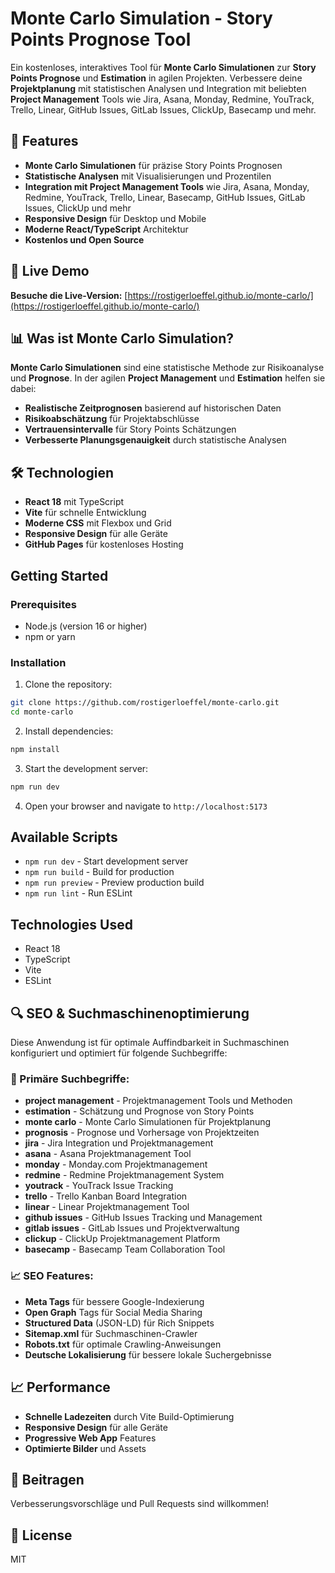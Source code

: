 # Monte Carlo Simulation - Story Points Prognose Tool

Ein kostenloses, interaktives Tool für **Monte Carlo Simulationen** zur **Story Points Prognose** und **Estimation** in agilen Projekten. Verbessere deine **Projektplanung** mit statistischen Analysen und Integration mit beliebten **Project Management** Tools wie Jira, Asana, Monday, Redmine, YouTrack, Trello, Linear, GitHub Issues, GitLab Issues, ClickUp, Basecamp und mehr.

## 🎯 Features

- **Monte Carlo Simulationen** für präzise Story Points Prognosen
- **Statistische Analysen** mit Visualisierungen und Prozentilen
- **Integration mit Project Management Tools** wie Jira, Asana, Monday, Redmine, YouTrack, Trello, Linear, Basecamp, GitHub Issues, GitLab Issues, ClickUp und mehr
- **Responsive Design** für Desktop und Mobile
- **Moderne React/TypeScript** Architektur
- **Kostenlos und Open Source**

## 🚀 Live Demo

**Besuche die Live-Version:** [https://rostigerloeffel.github.io/monte-carlo/](https://rostigerloeffel.github.io/monte-carlo/)

## 📊 Was ist Monte Carlo Simulation?

**Monte Carlo Simulationen** sind eine statistische Methode zur Risikoanalyse und **Prognose**. In der agilen **Project Management** und **Estimation** helfen sie dabei:

- **Realistische Zeitprognosen** basierend auf historischen Daten
- **Risikoabschätzung** für Projektabschlüsse
- **Vertrauensintervalle** für Story Points Schätzungen
- **Verbesserte Planungsgenauigkeit** durch statistische Analysen

## 🛠️ Technologien

- **React 18** mit TypeScript
- **Vite** für schnelle Entwicklung
- **Moderne CSS** mit Flexbox und Grid
- **Responsive Design** für alle Geräte
- **GitHub Pages** für kostenloses Hosting

## Getting Started

### Prerequisites

- Node.js (version 16 or higher)
- npm or yarn

### Installation

1. Clone the repository:
```bash
git clone https://github.com/rostigerloeffel/monte-carlo.git
cd monte-carlo
```

2. Install dependencies:
```bash
npm install
```

3. Start the development server:
```bash
npm run dev
```

4. Open your browser and navigate to `http://localhost:5173`

## Available Scripts

- `npm run dev` - Start development server
- `npm run build` - Build for production
- `npm run preview` - Preview production build
- `npm run lint` - Run ESLint

## Technologies Used

- React 18
- TypeScript
- Vite
- ESLint

## 🔍 SEO & Suchmaschinenoptimierung

Diese Anwendung ist für optimale Auffindbarkeit in Suchmaschinen konfiguriert und optimiert für folgende Suchbegriffe:

### 🎯 Primäre Suchbegriffe:
- **project management** - Projektmanagement Tools und Methoden
- **estimation** - Schätzung und Prognose von Story Points
- **monte carlo** - Monte Carlo Simulationen für Projektplanung
- **prognosis** - Prognose und Vorhersage von Projektzeiten
- **jira** - Jira Integration und Projektmanagement
- **asana** - Asana Projektmanagement Tool
- **monday** - Monday.com Projektmanagement
- **redmine** - Redmine Projektmanagement System
- **youtrack** - YouTrack Issue Tracking
- **trello** - Trello Kanban Board Integration
- **linear** - Linear Projektmanagement Tool
- **github issues** - GitHub Issues Tracking und Management
- **gitlab issues** - GitLab Issues und Projektverwaltung
- **clickup** - ClickUp Projektmanagement Platform
- **basecamp** - Basecamp Team Collaboration Tool

### 📈 SEO Features:
- **Meta Tags** für bessere Google-Indexierung
- **Open Graph** Tags für Social Media Sharing
- **Structured Data** (JSON-LD) für Rich Snippets
- **Sitemap.xml** für Suchmaschinen-Crawler
- **Robots.txt** für optimale Crawling-Anweisungen
- **Deutsche Lokalisierung** für bessere lokale Suchergebnisse

## 📈 Performance

- **Schnelle Ladezeiten** durch Vite Build-Optimierung
- **Responsive Design** für alle Geräte
- **Progressive Web App** Features
- **Optimierte Bilder** und Assets

## 🤝 Beitragen

Verbesserungsvorschläge und Pull Requests sind willkommen! 

## 📄 License

MIT
